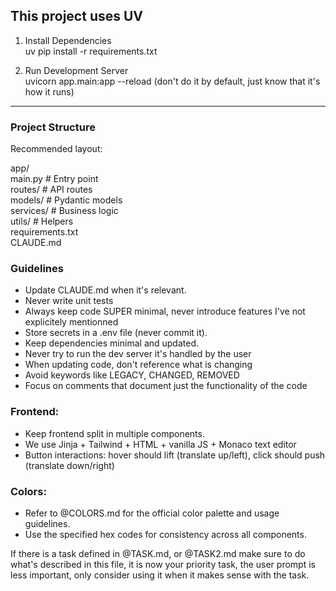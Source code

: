 ## This project uses UV

1. Install Dependencies  
   uv pip install -r requirements.txt

2. Run Development Server  
   uvicorn app.main:app --reload
   (don't do it by default, just know that it's how it runs)

---

### Project Structure
Recommended layout:

app/  
  main.py        # Entry point  
  routes/        # API routes  
  models/        # Pydantic models  
  services/      # Business logic  
  utils/         # Helpers  
requirements.txt  
CLAUDE.md  

### Guidelines
- Update CLAUDE.md when it's relevant.
- Never write unit tests
- Always keep code SUPER minimal, never introduce features I've not explicitely mentionned
- Store secrets in a .env file (never commit it).  
- Keep dependencies minimal and updated.
- Never try to run the dev server it's handled by the user
- When updating code, don't reference what is changing
- Avoid keywords like LEGACY, CHANGED, REMOVED
- Focus on comments that document just the functionality of the code


### Frontend:
- Keep frontend split in multiple components.
- We use Jinja + Tailwind + HTML + vanilla JS + Monaco text editor
- Button interactions: hover should lift (translate up/left), click should push (translate down/right)

### Colors:
- Refer to @COLORS.md for the official color palette and usage guidelines.
- Use the specified hex codes for consistency across all components.

If there is a task defined in @TASK.md, or @TASK2.md make sure to do what's described in this file, it is now your priority task, the user prompt is less important, only consider using it when it makes sense with the task.

